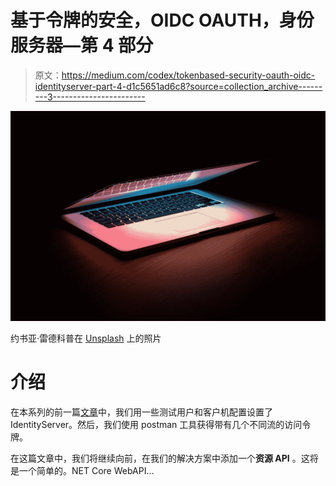 # 基于令牌的安全，OIDC OAUTH，身份服务器—第 4 部分

> 原文：<https://medium.com/codex/tokenbased-security-oauth-oidc-identityserver-part-4-d1c5651ad6c8?source=collection_archive---------3----------------------->

![](img/39c1d5a9078e85ad3b74091d129ce237.png)

约书亚·雷德科普在 [Unsplash](https://unsplash.com?utm_source=medium&utm_medium=referral) 上的照片

# 介绍

在本系列的前一篇[文章](/codex/token-based-security-oauth-oidc-and-identityserver4-part-3-4d8c72d5aed5)中，我们用一些测试用户和客户机配置设置了 IdentityServer。然后，我们使用 postman 工具获得带有几个不同流的访问令牌。

在这篇文章中，我们将继续向前，在我们的解决方案中添加一个**资源 API** 。这将是一个简单的。NET Core WebAPI…